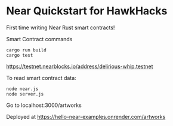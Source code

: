 # Near Quickstart for HawkHacks

First time writing Near Rust smart contracts!

Smart Contract commands
```
cargo run build
cargo test
```

https://testnet.nearblocks.io/address/delirious-whip.testnet

To read smart contract data:

```
node near.js
node server.js
```

Go to localhost:3000/artworks

Deployed at https://hello-near-examples.onrender.com/artworks